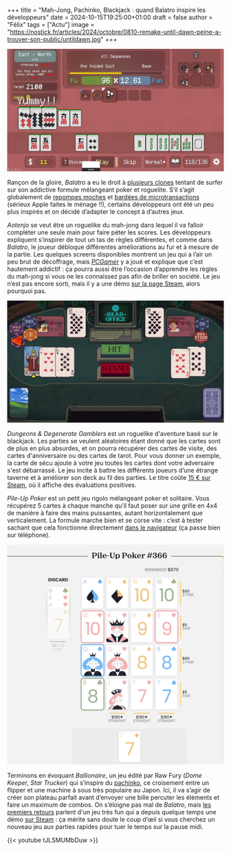 +++
title = "Mah-Jong, Pachinko, Blackjack : quand Balatro inspire les développeurs"
date = 2024-10-15T19:25:00+01:00
draft = false
author = "Félix"
tags = ["Actu"]
image = "https://nostick.fr/articles/2024/octobre/0810-remake-until-dawn-peine-a-trouver-son-public/untildawn.jpg"
+++

![Le jeu Aotenjo](Aotenjo.jpg) 

Rançon de la gloire, *Balatro* a eu le droit à [plusieurs clones](https://nostick.fr/articles/2024/mai/3105-non-balatro-nest-pas-sur-mobile/) tentant de surfer sur son addictive formule mélangeant poker et roguelite. S’il s’agit globalement de [repompes moches](https://apps.apple.com/fr/app/joker-card/id6480343238) et [bardées de microtransactions](https://apps.apple.com/fr/app/jokerpoker-balala/id6478941798) (sérieux Apple faites le ménage !!), certains développeurs ont été un peu plus inspirés et on décidé d’adapter le concept à d’autres jeux. 

*‌Aotenjo* se veut être un roguelike du mah-jong dans lequel il va falloir compléter une seule main pour faire péter les scores. Les développeurs expliquent s’inspirer de tout un tas de règles différentes, et comme dans *Balatro*, le joueur débloque différentes améliorations au fur et à mesure de la partie. Les quelques screens disponibles montrent un jeu qui a l’air un peu brut de décoffrage, mais *[PCGamer](https://www.pcgamer.com/games/roguelike/aotenjo-roguelike-crosses-balatro-with-mahjong-and-even-just-the-demo-is-proving-a-grave-threat-to-my-free-time/)* y a joué et explique que c’est hautement addictif : ça pourra aussi être l’occasion d’apprendre les règles du mah-jong si vous ne les connaissez pas afin de briller en société. Le jeu n’est pas encore sorti, mais il y a une démo [sur la page Steam](https://store.steampowered.com/app/3066570/Aotenjo/), alors pourquoi pas.

![Le jeu ‌Dungeons & Degenerate Gamblers](blackjack.jpg) 

*‌Dungeons & Degenerate Gamblers* est un roguelike d'aventure basé sur le blackjack. Les parties se veulent aléatoires étant donné que les cartes sont de plus en plus absurdes, et on pourra récupérer des cartes de visite, des cartes d'anniversaire ou des cartes de tarot. Pour vous donner un exemple, la carte de sécu ajoute à votre jeu toutes les cartes dont votre adversaire s'est débarrassé. Le jeu incite à battre les différents joueurs d’une étrange taverne et à améliorer son deck au fil des parties. Le titre coûte [15 € sur Steam](https://store.steampowered.com/app/2400510/Dungeons__Degenerate_Gamblers/), où il affiche des évaluations positives.

*Pile-Up Poker* est un petit jeu rigolo mélangeant poker et solitaire. Vous récupérez 5 cartes à chaque manche qu’il faut poser sur une grille en 4x4 de manière à faire des mains puissantes, autant horizontalement que verticalement. La formule marche bien et se corse vite : c’est à tester sachant que cela fonctionne directement [dans le navigateur](https://www.puzzmo.com/+/thehour/play/pile-up-poker/3lcl8304n) (ça passe bien sur téléphone).

![Le jeu Pile-Up Poker](pileup.png) 

Terminons en évoquant *‌Ballionaire*, un jeu édité par Raw Fury (*Dome Keeper, Star Trucker*) qui s’inspire du [pachinko](https://fr.wikipedia.org/wiki/Pachinko), ce croisement entre un flipper et une machine à sous très populaire au Japon. Ici, il va s’agir de créer son plateau parfait avant d’envoyer une bille percuter les éléments et faire un maximum de combos. On s’éloigne pas mal de *Balatro*, mais [les premiers retours](https://rogueliker.com/ballionaire-demo/) parlent d'un jeu très fun qui a depuis quelque temps une démo [sur Steam](https://store.steampowered.com/app/2667120/Ballionaire/) : ça mérite sans doute le coup d’œil si vous cherchez un nouveau jeu aux parties rapides pour tuer le temps sur la pause midi.

{{< youtube tJLSMUMbDuw >}}